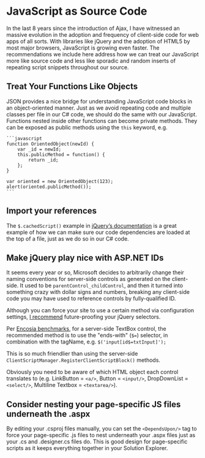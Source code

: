# JavaScript as Source Code
In the last 8 years since the introduction of Ajax, I have witnessed an massive evolution in the adoption and frequency of client-side code for web apps of all sorts. With libraries like jQuery and the adoption of HTML5 by most major browsers, JavaScript is growing even faster. The recommendations we include here address how we can treat our JavaScript more like source code and less like sporadic and random inserts of repeating script snippets throughout our source.

## Treat Your Functions Like Objects
JSON provides a nice bridge for understanding JavaScript code blocks in an object-oriented manner. Just as we avoid repeating code and multiple classes per file in our C# code, we should do the same with our JavaScript. Functions nested inside other functions can become private methods. They can be exposed as public methods using the `this` keyword, e.g.

    ```javascript
    function OrientedObject(newId) {
        var _id = newId;
        this.publicMethod = function() {
            return _id;
        };
    }
    
    var oriented = new OrientedObject(123);
    alert(oriented.publicMethod());
    ```

## Import your references
The `$.cachedScript()` example in [jQuery’s documentation](http://api.jquery.com/jQuery.getScript/) is a great example of how we can make sure our code dependencies are loaded at the top of a file, just as we do so in our C# code.

## Make jQuery play nice with ASP.NET IDs
It seems every year or so, Microsoft decides to arbitrarily change their naming conventions for server-side controls as generated on the client-side. It used to be `parentControl_childControl`, and then it turned into something crazy with dollar signs and numbers, breaking any client-side code you may have used to reference controls by fully-qualified ID.

Although you can force your site to use a certain method via configuration settings, [I recommend](http://mustfollow.wordpress.com/2012/08/12/optimizing-jquery-selectors-for-asp-net-controls/) future-proofing your jQuery selectors.

Per [Encosia benchmarks](http://encosia.com/11-keystrokes-that-made-my-jquery-selector-run-10x-faster/), for a server-side TextBox control, the recommended method is to use the "ends-with" (`$=`) selector, in combination with the tagName, e.g. `$('input[id$=txtInput]');`

This is so much friendlier than using the server-side `ClientScriptManager.RegisterClientScriptBlock()` methods.

Obviously you need to be aware of which HTML object each control translates to (e.g. LinkButton = `<a/>`, Button = `<input/>`, DropDownList = `<select/>`, Multiline Textbox = `<textarea/>`).

## Consider nesting your page-specific JS files underneath the .aspx
By editing your .csproj files manually, you can set the `<DependsUpon/>` tag to force your page-specific .js files to nest underneath your .aspx files just as your .cs and .designer.cs files do. This is good design for page-specific scripts as it keeps everything together in your Solution Explorer.